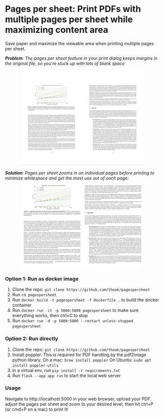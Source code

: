 
# Pages per sheet: Print PDFs with multiple pages per sheet while maximizing content area

Save paper and maximize the viewable area when printing multiple pages per sheet.

***Problem**: The pages per sheet feature in your print dialog keeps margins in the original file, so you're stuck up with lots of blank space:*
<div><center><kbd><img src="https://github.com/theak/pagespersheet/raw/main/static/img/before.jpg" alt="drawing" width="400"/></kbd></center></div>

***Solution**: Pages per sheet zooms in on individual pages before printing to minimize whitespace and get the most use out of each page:*
<div><center><kbd><img src="https://github.com/theak/pagespersheet/raw/main/static/img/after.jpg" alt="drawing" width="400"/></kbd></center></div>

### Option 1: Run as docker image

1. Clone the repo: ```git clone https://github.com/theak/pagespersheet```
2. Run ```cd pagespersheet```
3. Run ```docker build -t pagespersheet -f Dockerfile .``` to build the docker container
4. Run ```docker run -it -p 5000:5000 pagespersheet``` to make sure everything works, then ctrl+C to stop
5. Run ```docker run -d -p 5000:5000 --restart unless-stopped pagespersheet```

### Option 2: Run directly

1. Clone the repo: ```git clone https://github.com/theak/pagespersheet```
2. Install poppler. This is required for PDF handling by the pdf2image python library.
On a mac:
```brew install poppler```
On Ubuntu:
```sudo apt install poppler-utils```
3. In a virtual env, run ```pip install -r requirements.txt```
4. Run ```flask --app app run``` to start the local web server

### Usage

Navigate to http://localhost:5000 in your web browser, upload your PDF, adjust the pages per sheet and zoom to your desired level, then hit ctrl+P (or cmd+P on a mac) to print it!
